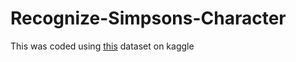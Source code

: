 # Recognize-Simpsons-Character

This was coded using [this](https://www.kaggle.com/alexattia/the-simpsons-characters-dataset) dataset on kaggle

